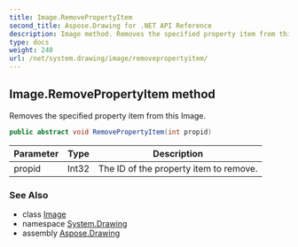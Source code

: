 ```yaml
---
title: Image.RemovePropertyItem
second_title: Aspose.Drawing for .NET API Reference
description: Image method. Removes the specified property item from this Image
type: docs
weight: 240
url: /net/system.drawing/image/removepropertyitem/
---
```

## Image.RemovePropertyItem method

Removes the specified property item from this Image.

```csharp
public abstract void RemovePropertyItem(int propid)
```

| Parameter | Type | Description |
| --- | --- | --- |
| propid | Int32 | The ID of the property item to remove. |

### See Also

* class [Image](../)
* namespace [System.Drawing](../../image/)
* assembly [Aspose.Drawing](../../../)


